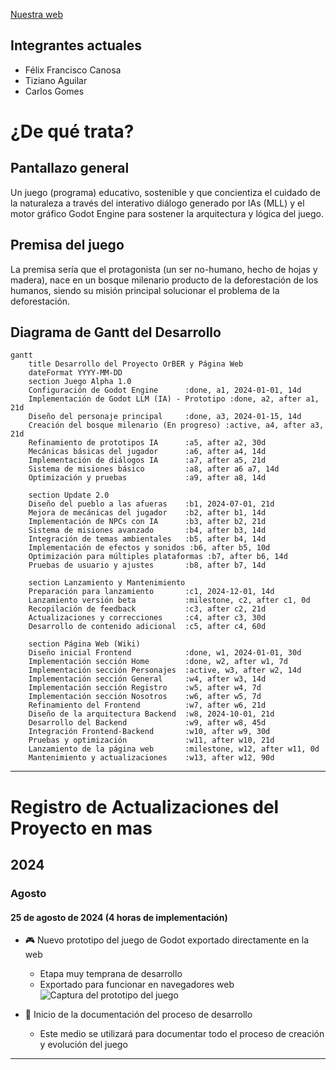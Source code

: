 [Nuestra web](https://beta-web-llm.netlify.app/index.html)


**Integrantes actuales**
---------------
- Félix Francisco Canosa
- Tiziano Aguilar
- Carlos Gomes


**¿De qué trata?**
=====================

**Pantallazo general**
--------------------

Un juego (programa) educativo, sostenible y que concientiza el cuidado de la naturaleza a través del interativo diálogo generado por IAs (MLL) y el motor gráfico Godot Engine para sostener la arquitectura y lógica del juego.

**Premisa del juego**
--------------------

La premisa sería que el protagonista (un ser no-humano, hecho de hojas y madera), nace en un bosque milenario producto de la deforestación de los humanos, siendo su misión principal solucionar el problema de la deforestación.


## Diagrama de Gantt del Desarrollo

```mermaid
gantt
    title Desarrollo del Proyecto OrBER y Página Web
    dateFormat YYYY-MM-DD
    section Juego Alpha 1.0
    Configuración de Godot Engine      :done, a1, 2024-01-01, 14d
    Implementación de Godot LLM (IA) - Prototipo :done, a2, after a1, 21d
    Diseño del personaje principal     :done, a3, 2024-01-15, 14d
    Creación del bosque milenario (En progreso) :active, a4, after a3, 21d
    Refinamiento de prototipos IA      :a5, after a2, 30d
    Mecánicas básicas del jugador      :a6, after a4, 14d
    Implementación de diálogos IA      :a7, after a5, 21d
    Sistema de misiones básico         :a8, after a6 a7, 14d
    Optimización y pruebas             :a9, after a8, 14d
    
    section Update 2.0
    Diseño del pueblo a las afueras    :b1, 2024-07-01, 21d
    Mejora de mecánicas del jugador    :b2, after b1, 14d
    Implementación de NPCs con IA      :b3, after b2, 21d
    Sistema de misiones avanzado       :b4, after b3, 14d
    Integración de temas ambientales   :b5, after b4, 14d
    Implementación de efectos y sonidos :b6, after b5, 10d
    Optimización para múltiples plataformas :b7, after b6, 14d
    Pruebas de usuario y ajustes       :b8, after b7, 14d
    
    section Lanzamiento y Mantenimiento
    Preparación para lanzamiento       :c1, 2024-12-01, 14d
    Lanzamiento versión beta           :milestone, c2, after c1, 0d
    Recopilación de feedback           :c3, after c2, 21d
    Actualizaciones y correcciones     :c4, after c3, 30d
    Desarrollo de contenido adicional  :c5, after c4, 60d

    section Página Web (Wiki)
    Diseño inicial Frontend            :done, w1, 2024-01-01, 30d
    Implementación sección Home        :done, w2, after w1, 7d
    Implementación sección Personajes  :active, w3, after w2, 14d
    Implementación sección General     :w4, after w3, 14d
    Implementación sección Registro    :w5, after w4, 7d
    Implementación sección Nosotros    :w6, after w5, 7d
    Refinamiento del Frontend          :w7, after w6, 21d
    Diseño de la arquitectura Backend  :w8, 2024-10-01, 21d
    Desarrollo del Backend             :w9, after w8, 45d
    Integración Frontend-Backend       :w10, after w9, 30d
    Pruebas y optimización             :w11, after w10, 21d
    Lanzamiento de la página web       :milestone, w12, after w11, 0d
    Mantenimiento y actualizaciones    :w13, after w12, 90d
```

---

# Registro de Actualizaciones del Proyecto en mas

## 2024

### Agosto

#### 25 de agosto de 2024 (4 horas de implementación)

- 🎮 Nuevo prototipo del juego de Godot exportado directamente en la web
  - Etapa muy temprana de desarrollo
  - Exportado para funcionar en navegadores web
  ![Captura del prototipo del juego](https://iili.io/dXPMBDu.png)

- 📝 Inicio de la documentación del proceso de desarrollo
  - Este medio se utilizará para documentar todo el proceso de creación y evolución del juego



---


